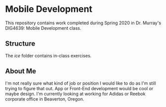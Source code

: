# Mobile Development
This repository contains work completed during Spring 2020 in Dr. Murray's DIG4639: Mobile Development class.

## Structure
The *ice* folder contains in-class exercises. 

## About Me
I'm not really sure what kind of job or position I would like to do as I'm still trying to figure that out. App or Front-End development would be cool or maybe design. I'm currently looking at working for Adidas or Reebok corporate office in Beaverton, Oregon.
